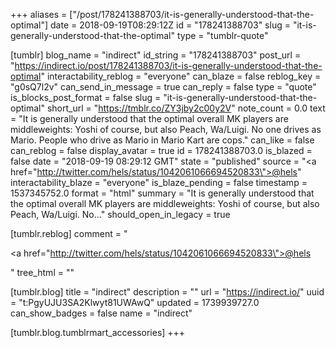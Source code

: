 +++
aliases = ["/post/178241388703/it-is-generally-understood-that-the-optimal"]
date = 2018-09-19T08:29:12Z
id = "178241388703"
slug = "it-is-generally-understood-that-the-optimal"
type = "tumblr-quote"

[tumblr]
blog_name = "indirect"
id_string = "178241388703"
post_url = "https://indirect.io/post/178241388703/it-is-generally-understood-that-the-optimal"
interactability_reblog = "everyone"
can_blaze = false
reblog_key = "g0sQ7l2v"
can_send_in_message = true
can_reply = false
type = "quote"
is_blocks_post_format = false
slug = "it-is-generally-understood-that-the-optimal"
short_url = "https://tmblr.co/ZY3jby2c00y2V"
note_count = 0.0
text = "It is generally understood that the optimal overall MK players are middleweights: Yoshi of course, but also Peach, Wa/Luigi. No one drives as Mario. People who drive as Mario in Mario Kart are cops."
can_like = false
can_reblog = false
display_avatar = true
id = 178241388703.0
is_blazed = false
date = "2018-09-19 08:29:12 GMT"
state = "published"
source = "<a href=\"http://twitter.com/hels/status/1042061066694520833\">@hels</a>"
interactability_blaze = "everyone"
is_blaze_pending = false
timestamp = 1537345752.0
format = "html"
summary = "It is generally understood that the optimal overall MK players are middleweights: Yoshi of course, but also Peach, Wa/Luigi. No..."
should_open_in_legacy = true

[tumblr.reblog]
comment = "<p><a href=\"http://twitter.com/hels/status/1042061066694520833\">@hels</a></p>"
tree_html = ""

[tumblr.blog]
title = "indirect"
description = ""
url = "https://indirect.io/"
uuid = "t:PgyUJU3SA2Klwyt81UWAwQ"
updated = 1739939727.0
can_show_badges = false
name = "indirect"

[tumblr.blog.tumblrmart_accessories]
+++
